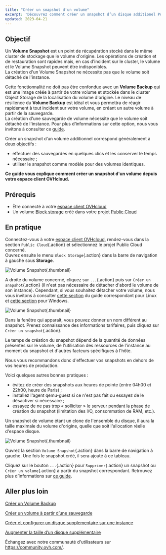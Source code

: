 ```yaml
---
title: "Créer un snapshot d'un volume"
excerpt: 'Découvrez comment créer un snapshot d’un disque additionel Public Cloud'
updated: 2023-04-21
---
```


## Objectif

Un **Volume Snapshot** est un point de récupération stocké dans le même cluster de stockage que le volume d'origine. Les opérations de création et de restauration sont rapides mais, en cas d'incident sur le cluster, le volume et le Volume Snapshot peuvent être indisponibles.<br>
La création d'un Volume Snapshot ne nécessite pas que le volume soit détaché de l'instance.

Cette fonctionnalité ne doit pas être confondue avec un **Volume Backup** qui est une image créée à partir de votre volume et stockée dans le cluster Object Storage de la localisation du volume d'origine.
Le niveau de résilience du **Volume Backup** est idéal et vous permettra de réagir rapidement à tout incident sur votre volume, en créant un autre volume à partir de la sauvegarde.<br>
La création d'une sauvegarde de volume nécessite que le volume soit détaché de l'instance. Pour plus d’informations sur cette option, nous vous invitons à consulter ce [guide](/pages/public_cloud/compute/volume-backup).

Créer un snapshot d’un volume additionnel correspond généralement à deux objectifs :

- effectuer des sauvegardes en quelques clics et les conserver le temps nécessaire ;
- utiliser le snapshot comme modèle pour des volumes identiques.

**Ce guide vous explique comment créer un snapshot d'un volume depuis votre espace client OVHcloud.**

## Prérequis

- Être connecté à votre [espace client OVHcloud](https://ca.ovh.com/auth/?action=gotomanager&from=https://www.ovh.com/ca/fr/&ovhSubsidiary=qc)
- Un volume [Block storage](/pages/public_cloud/compute/create_and_configure_an_additional_disk_on_an_instance) créé dans votre projet [Public Cloud](https://www.ovhcloud.com/fr-ca/public-cloud/)

## En pratique

Connectez-vous à votre [espace client OVHcloud](https://ca.ovh.com/auth/?action=gotomanager&from=https://www.ovh.com/ca/fr/&ovhSubsidiary=qc), rendez-vous dans la section `Public Cloud`{.action} et sélectionnez le projet Public Cloud concerné.
<br>Ouvrez ensuite le menu `Block Storage`{.action} dans la barre de navigation à gauche sous **Storage**.

![Volume Snapshot](images/volume_snapshot01.png){.thumbnail}

A droite du volume concerné, cliquez sur `...`{.action} puis sur `Créer un snapshot`{.action} (il n'est pas nécessaire de détacher d'abord le volume de son instance). Cependant, si vous souhaitez détacher votre volume, nous vous invitons à consulter [cette section](/pages/public_cloud/compute/create_and_configure_an_additional_disk_on_an_instance#sous-linux) du guide correspondant pour Linux et  [cette section](/pages/public_cloud/compute/create_and_configure_an_additional_disk_on_an_instance#sous-windows) pour Windows.

![Volume Snapshot](images/volume_snapshot02.png){.thumbnail}

Dans la fenêtre qui apparaît, vous pouvez donner un nom différent au snapshot. Prenez connaissance des informations tarifaires, puis cliquez sur `Créer un snapshot`{.action}.

Le temps de création du snapshot dépend de la quantité de données présentes sur le volume, de l'utilisation des ressources de l'instance au moment du snapshot et d'autres facteurs spécifiques à l'hôte.

Nous vous recommandons donc d'effectuer vos snapshots en dehors de vos heures de production.

Voici quelques autres bonnes pratiques :

- évitez de créer des snapshots aux heures de pointe (entre 04h00 et 22h00, heure de Paris) ;
- installez l'agent qemu-guest si ce n'est pas fait ou essayez de le désactiver si nécessaire ;
- essayez de ne pas trop « solliciter » le serveur pendant la phase de création du snapshot (limitation des I/O, consommation de RAM, etc.).

Un snapshot de volume étant un clone de l'ensemble du disque, il aura la taille maximale du volume d'origine, quelle que soit l'allocation réelle d'espace disque.

![Volume Snapshot](images/volume_snapshot03.png){.thumbnail}

Ouvrez la section `Volume Snapshot`{.action} dans la barre de navigation à gauche. Une fois le snapshot créé, il sera ajouté à ce tableau.

Cliquez sur le bouton `...`{.action} pour `Supprimer`{.action} un snapshot ou `Créer un volume`{.action} à partir du snapshot correspondant. Retrouvez plus d’informations sur [ce guide](/pages/public_cloud/compute/create-volume-from-snapshot).

## Aller plus loin

[Créer un Volume Backup](/pages/public_cloud/compute/volume-backup)

[Créer un volume à partir d’une sauvegarde](/pages/public_cloud/compute/create-volume-from-snapshot)

[Créer et configurer un disque supplementaire sur une instance](/pages/public_cloud/compute/create_and_configure_an_additional_disk_on_an_instance)

[Augmenter la taille d’un disque supplémentaire](/pages/public_cloud/compute/increase_the_size_of_an_additional_disk)

Échangez avec notre communauté d'utilisateurs sur <https://community.ovh.com/>.